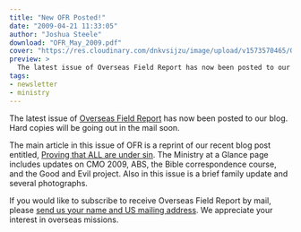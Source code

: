 ```yaml
---
title: "New OFR Posted!"
date: "2009-04-21 11:33:05"
author: "Joshua Steele"
download: "OFR_May_2009.pdf"
cover: "https://res.cloudinary.com/dnkvsijzu/image/upload/v1573570465/OFReport/2009-04-21-new-ofr-posted/all-under-sin-web-12-6_wgwuaj.jpg"
preview: >
  The latest issue of Overseas Field Report has now been posted to our blog. Hard copies will be going out in the mail soon.
tags:
- newsletter
- ministry
---
```


The latest issue of <a href="http://www.ofreport.com/archives/">Overseas Field Report</a> has now been posted to our blog. Hard copies will be going out in the mail soon.

<article-callout content="OFR_May_2009.pdf" :download="true" />

The main article in this issue of OFR is a reprint of our recent blog post entitled, [Proving that ALL are under sin](/blog/2009-04-10-proving-that-all-are-under-sin/). The Ministry at a Glance page includes updates on CMO 2009, ABS, the Bible correspondence course, and the Good and Evil project. Also in this issue is a brief family update and several photographs.

If you would like to subscribe to receive Overseas Field Report by mail, please <a href="http://www.ofreport.com/contact/">send us your name and US mailing address</a>. We appreciate your interest in overseas missions.

